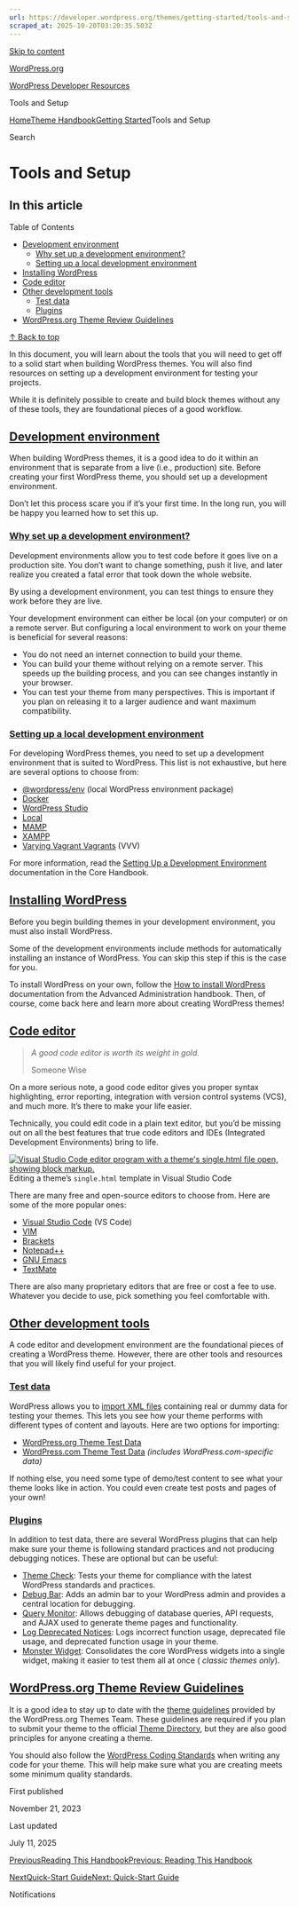 ```yaml
---
url: https://developer.wordpress.org/themes/getting-started/tools-and-setup
scraped_at: 2025-10-20T03:20:35.503Z
---
```


[Skip to content](https://developer.wordpress.org/themes/getting-started/tools-and-setup/#wp--skip-link--target)

[WordPress.org](https://wordpress.org/)

[WordPress Developer Resources](https://developer.wordpress.org/)

Tools and Setup


[Home](https://developer.wordpress.org/)[Theme Handbook](https://developer.wordpress.org/themes/)[Getting Started](https://developer.wordpress.org/themes/getting-started/)Tools and Setup

Search

# Tools and Setup

## In this article

Table of Contents

- [Development environment](https://developer.wordpress.org/themes/getting-started/tools-and-setup/#development-environment)
  - [Why set up a development environment?](https://developer.wordpress.org/themes/getting-started/tools-and-setup/#why-set-up-a-development-environment)
  - [Setting up a local development environment](https://developer.wordpress.org/themes/getting-started/tools-and-setup/#setting-up-a-local-development-environment)
- [Installing WordPress](https://developer.wordpress.org/themes/getting-started/tools-and-setup/#installing-wordpress)
- [Code editor](https://developer.wordpress.org/themes/getting-started/tools-and-setup/#code-editor)
- [Other development tools](https://developer.wordpress.org/themes/getting-started/tools-and-setup/#other-development-tools)
  - [Test data](https://developer.wordpress.org/themes/getting-started/tools-and-setup/#test-data)
  - [Plugins](https://developer.wordpress.org/themes/getting-started/tools-and-setup/#plugins)
- [WordPress.org Theme Review Guidelines](https://developer.wordpress.org/themes/getting-started/tools-and-setup/#wordpress-org-theme-review-guidelines)

[↑ Back to top](https://developer.wordpress.org/themes/getting-started/tools-and-setup/#wp--skip-link--target)

In this document, you will learn about the tools that you will need to get off to a solid start when building WordPress themes. You will also find resources on setting up a development environment for testing your projects.

While it is definitely possible to create and build block themes without any of these tools, they are foundational pieces of a good workflow.

## [Development environment](https://developer.wordpress.org/themes/getting-started/tools-and-setup/\#development-environment)

When building WordPress themes, it is a good idea to do it within an environment that is separate from a live (i.e., production) site. Before creating your first WordPress theme, you should set up a development environment.

Don’t let this process scare you if it’s your first time. In the long run, you will be happy you learned how to set this up.

### [Why set up a development environment?](https://developer.wordpress.org/themes/getting-started/tools-and-setup/\#why-set-up-a-development-environment)

Development environments allow you to test code before it goes live on a production site. You don’t want to change something, push it live, and later realize you created a fatal error that took down the whole website.

By using a development environment, you can test things to ensure they work before they are live.

Your development environment can either be local (on your computer) or on a remote server. But configuring a local environment to work on your theme is beneficial for several reasons:

- You do not need an internet connection to build your theme.
- You can build your theme without relying on a remote server. This speeds up the building process, and you can see changes instantly in your browser.
- You can test your theme from many perspectives. This is important if you plan on releasing it to a larger audience and want maximum compatibility.

### [Setting up a local development environment](https://developer.wordpress.org/themes/getting-started/tools-and-setup/\#setting-up-a-local-development-environment)

For developing WordPress themes, you need to set up a development environment that is suited to WordPress. This list is not exhaustive, but here are several options to choose from:

- [@wordpress/env](https://developer.wordpress.org/block-editor/getting-started/devenv/get-started-with-wp-env/) (local WordPress environment package)
- [Docker](https://www.docker.com/)
- [WordPress Studio](https://developer.wordpress.com/studio/)
- [Local](https://localwp.com/)
- [MAMP](https://www.mamp.info/en/mamp/mac/)
- [XAMPP](https://www.apachefriends.org/)
- [Varying Vagrant Vagrants](https://varyingvagrantvagrants.org/) (VVV)

For more information, read the [Setting Up a Development Environment](https://make.wordpress.org/core/handbook/tutorials/installing-a-local-server/) documentation in the Core Handbook.

## [Installing WordPress](https://developer.wordpress.org/themes/getting-started/tools-and-setup/\#installing-wordpress)

Before you begin building themes in your development environment, you must also install WordPress.

Some of the development environments include methods for automatically installing an instance of WordPress. You can skip this step if this is the case for you.

To install WordPress on your own, follow the [How to install WordPress](https://developer.wordpress.org/advanced-administration/before-install/howto-install/) documentation from the Advanced Administration handbook. Then, of course, come back here and learn more about creating WordPress themes!

## [Code editor](https://developer.wordpress.org/themes/getting-started/tools-and-setup/\#code-editor)

> _A good code editor is worth its weight in gold._
>
> Someone Wise

On a more serious note, a good code editor gives you proper syntax highlighting, error reporting, integration with version control systems (VCS), and much more. It’s there to make your life easier.

Technically, you could edit code in a plain text editor, but you’d be missing out on all the best features that true code editors and IDEs (Integrated Development Environments) bring to life.

[![Visual Studio Code editor program with a theme's single.html file open, showing block markup.](https://i0.wp.com/developer.wordpress.org/files/2023/11/vs-code-editor.png?resize=2757%2C1497&ssl=1)](https://i0.wp.com/developer.wordpress.org/files/2023/11/vs-code-editor.png?ssl=1) Editing a theme’s `single.html` template in Visual Studio Code

There are many free and open-source editors to choose from. Here are some of the more popular ones:

- [Visual Studio Code](https://code.visualstudio.com/) (VS Code)
- [VIM](https://www.vim.org/)
- [Brackets](https://brackets.io/)
- [Notepad++](https://notepad-plus-plus.org/)
- [GNU Emacs](https://www.gnu.org/software/emacs/)
- [TextMate](https://macromates.com/)

There are also many proprietary editors that are free or cost a fee to use. Whatever you decide to use, pick something you feel comfortable with.

## [Other development tools](https://developer.wordpress.org/themes/getting-started/tools-and-setup/\#other-development-tools)

A code editor and development environment are the foundational pieces of creating a WordPress theme. However, there are other tools and resources that you will likely find useful for your project.

### [Test data](https://developer.wordpress.org/themes/getting-started/tools-and-setup/\#test-data)

WordPress allows you to [import XML files](https://wordpress.org/documentation/article/importing-content/) containing real or dummy data for testing your themes. This lets you see how your theme performs with different types of content and layouts. Here are two options for importing:

- [WordPress.org Theme Test Data](https://codex.wordpress.org/Theme_Unit_Test)
- [WordPress.com Theme Test Data](http://themetest.wordpress.com/) _(includes WordPress.com-specific data)_

If nothing else, you need some type of demo/test content to see what your theme looks like in action. You could even create test posts and pages of your own!

### [Plugins](https://developer.wordpress.org/themes/getting-started/tools-and-setup/\#plugins)

In addition to test data, there are several WordPress plugins that can help make sure your theme is following standard practices and not producing debugging notices. These are optional but can be useful:

- [Theme Check](https://wordpress.org/plugins/theme-check/): Tests your theme for compliance with the latest WordPress standards and practices.
- [Debug Bar](https://wordpress.org/plugins/debug-bar/): Adds an admin bar to your WordPress admin and provides a central location for debugging.
- [Query Monitor](https://wordpress.org/plugins/query-monitor/): Allows debugging of database queries, API requests, and AJAX used to generate theme pages and functionality.
- [Log Deprecated Notices](https://wordpress.org/plugins/log-deprecated-notices/): Logs incorrect function usage, deprecated file usage, and deprecated function usage in your theme.
- [Monster Widget](https://wordpress.org/plugins/monster-widget/): Consolidates the core WordPress widgets into a single widget, making it easier to test them all at once ( _classic themes only_).

## [WordPress.org Theme Review Guidelines](https://developer.wordpress.org/themes/getting-started/tools-and-setup/\#wordpress-org-theme-review-guidelines)

It is a good idea to stay up to date with the [theme guidelines](https://make.wordpress.org/themes/handbook/review/required/) provided by the WordPress.org Themes Team. These guidelines are required if you plan to submit your theme to the official [Theme Directory](https://wordpress.org/themes), but they are also good principles for anyone creating a theme.

You should also follow the [WordPress Coding Standards](https://make.wordpress.org/core/handbook/best-practices/coding-standards/) when writing any code for your theme. This will help make sure what you are creating meets some minimum quality standards.

First published

November 21, 2023

Last updated

July 11, 2025

[PreviousReading This HandbookPrevious: Reading This Handbook](https://developer.wordpress.org/themes/getting-started/reading-this-handbook/)

[NextQuick-Start GuideNext: Quick-Start Guide](https://developer.wordpress.org/themes/getting-started/quick-start-guide/)

Notifications